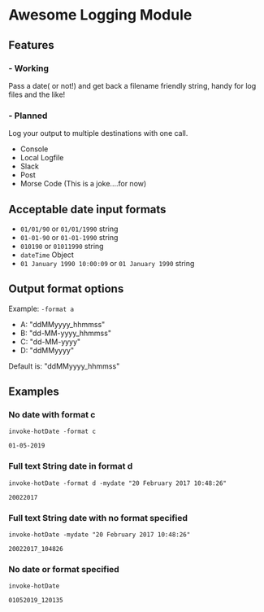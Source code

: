 # Awesome Logging Module

## Features
### - Working
Pass a date( or not!) and get back a filename friendly string, handy for log files and the like!

### - Planned
Log your output to multiple destinations with one call.
* Console
* Local Logfile
* Slack
* Post
* Morse Code (This is a joke....for now)

## Acceptable date input formats
* `01/01/90` or `01/01/1990` string
* `01-01-90` or `01-01-1990` string
* `010190` or `01011990` string
* `dateTime` Object
* `01 January 1990 10:00:09` or `01 January 1990` string

## Output format options
Example: `-format a`

* A: "ddMMyyyy_hhmmss" 
* B: "dd-MM-yyyy_hhmmss"
* C: "dd-MM-yyyy"
* D: "ddMMyyyy"

Default is: "ddMMyyyy_hhmmss"

## Examples

### No date with format c

`invoke-hotDate -format c` 
```
01-05-2019
```

### Full text String date in format d

`invoke-hotDate -format d -mydate "20 February 2017 10:48:26"`
```
20022017
```

### Full text String date with no format specified 

`invoke-hotDate -mydate "20 February 2017 10:48:26"`
```
20022017_104826
```


### No date or format specified 

`invoke-hotDate`
```
01052019_120135
```